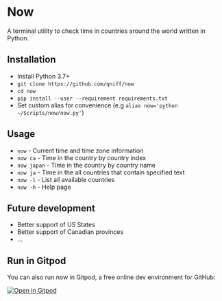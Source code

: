 # Now
A terminal utility to check time in countries around the world written in Python.

## Installation
* Install Python 3.7+
* ```git clone https://github.com/qniff/now```
* ```cd now```
* ```pip install --user --requirement requirements.txt```
* Set custom alias for convenience (e.g ```alias now='python ~/Scripts/now/now.py'```)

## Usage
* ```now``` - Current time and time zone information
* ```now ca``` - Time in the country by country index
* ```now japan``` - Time in the country by country name
* ```now ja``` - Time in the all countries that contain specified text
* ```now -l``` - List all available countries
* ```now -h``` - Help page

## Future development
* Better support of US States
* Better support of Canadian provinces
* ...

## Run in Gitpod
You can also run now in Gitpod, a free online dev environment for GitHub:

[![Open in Gitpod](https://gitpod.io/button/open-in-gitpod.svg)](https://gitpod.io/#https://github.com/qniff/now)